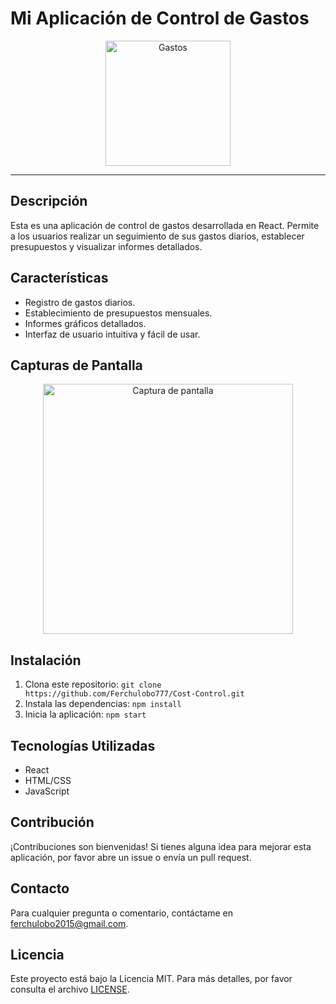 
# Mi Aplicación de Control de Gastos

<p align="center">
  <img src="https://res.cloudinary.com/dpvzlh1zv/image/upload/v1713527235/Mi%20Aplicaci%C3%B3n%20de%20Control%20de%20Gastos/xl7aek7pnvmoaw0mn95q.webp" alt="Gastos" width="200"/>
</p>

---

## Descripción

Esta es una aplicación de control de gastos desarrollada en React. Permite a los usuarios realizar un seguimiento de sus gastos diarios, establecer presupuestos y visualizar informes detallados.

## Características

- Registro de gastos diarios.
- Establecimiento de presupuestos mensuales.
- Informes gráficos detallados.
- Interfaz de usuario intuitiva y fácil de usar.

## Capturas de Pantalla

<p align="center">
  <img src="https://res.cloudinary.com/dpvzlh1zv/image/upload/v1713527396/Mi%20Aplicaci%C3%B3n%20de%20Control%20de%20Gastos/ny1qi2h4ffs6p8gz8syi.png" alt="Captura de pantalla" width="400"/>
</p>

## Instalación

1. Clona este repositorio: `git clone https://github.com/Ferchulobo777/Cost-Control.git`
2. Instala las dependencias: `npm install`
3. Inicia la aplicación: `npm start`

## Tecnologías Utilizadas

- React
- HTML/CSS
- JavaScript

## Contribución

¡Contribuciones son bienvenidas! Si tienes alguna idea para mejorar esta aplicación, por favor abre un issue o envía un pull request.

## Contacto

Para cualquier pregunta o comentario, contáctame en <a href="mailto:ferchulobo2015@gmail.com" target="_blank" rel="noopener noreferrer">ferchulobo2015@gmail.com</a>.

## Licencia

Este proyecto está bajo la Licencia MIT. Para más detalles, por favor consulta el archivo [LICENSE](LICENSE).
